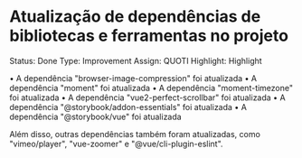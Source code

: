 # Atualização de dependências de bibliotecas e ferramentas no projeto

Status: Done
Type: Improvement
Assign: QUOTI
Highlight: Highlight

• A dependência "browser-image-compression" foi atualizada
• A dependência "moment" foi atualizada
• A dependência "moment-timezone" foi atualizada
• A dependência "vue2-perfect-scrollbar" foi atualizada
• A dependência "@storybook/addon-essentials" foi atualizada
• A dependência "@storybook/vue" foi atualizada

Além disso, outras dependências também foram atualizadas, como "vimeo/player", "vue-zoomer" e "@vue/cli-plugin-eslint".